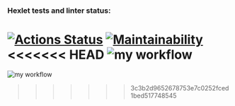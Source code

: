 ### Hexlet tests and linter status:
[![Actions Status](https://github.com/mickysmt/python-project-lvl1/workflows/hexlet-check/badge.svg)](https://github.com/mickysmt/python-project-lvl1/actions)
[![Maintainability](https://api.codeclimate.com/v1/badges/a99a88d28ad37a79dbf6/maintainability)](https://codeclimate.com/github/codeclimate/codeclimate/maintainability)
<<<<<<< HEAD
![my workflow](https://github.com/mickysmt/python-project-lvl1/actions/workflows/pyci.yml/badge.svg)
=======
![my workflow](https://github.com/mickysmt/python-project-lvl1/actions/workflows/pyci.yml/badge.svg)
>>>>>>> 3c3b2d9652678753e7c0252fced1bed517748545
